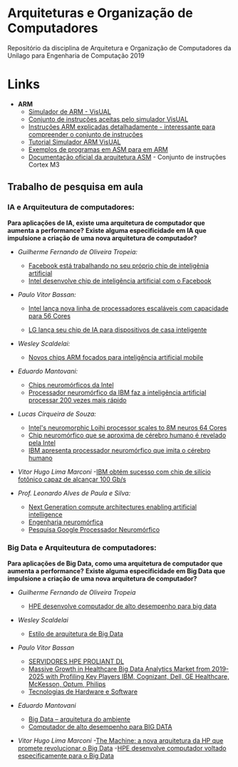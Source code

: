 # Arquiteturas e Organização de Computadores
Repositório da disciplina de Arquitetura e Organização de Computadores da Unilago para Engenharia de Computação 2019

# Links
- **ARM**
  - [Simulador de ARM - VisUAL](https://salmanarif.bitbucket.io/visual/downloads.html)
  - [Conjunto de instruções aceitas pelo simulador VisUAL](https://salmanarif.bitbucket.io/visual/supported_instructions.html)
  - [Instruções ARM explicadas detalhadamente - interessante para compreender o conjunto de instruções](https://ocw.aoc.ntua.gr/modules/document/file.php/ECE102/%CE%A3%CE%B7%CE%BC%CE%B5%CE%B9%CF%8E%CF%83%CE%B5%CE%B9%CF%82%20%CE%9C%CE%B1%CE%B8%CE%AE%CE%BC%CE%B1%CF%84%CE%BF%CF%82/ARM_Programmer_s_Model.pdf)
  - [Tutorial Simulador ARM VisUAL](https://hackaday.com/2017/12/28/learning-arm-assembly-with-visual/)
  - [Exemplos de programas em ASM para em ARM](http://www.cse.uaa.alaska.edu/~ssiewert/a225_doc/ARM_ASM_EXAMPLES-from-UT.pdf)
  - [Documentação oficial da arquitetura ASM](http://infocenter.arm.com/help/index.jsp?topic=/com.arm.doc.dui0552a/CIHDFHCC.html) - Conjunto de instruções Cortex M3


## Trabalho de pesquisa em aula
### IA e Arquiteutura de computadores:

**Para aplicações de IA, existe uma arquitetura de computador que aumenta a performance?**
**Existe alguma especificidade em IA que impulsione a criação de uma nova arquitetura de computador?**

- *Guilherme Fernando de Oliveira Tropeia:*
  - [Facebook está trabalhando no seu próprio chip de inteligênia artificial](https://canaltech.com.br/inteligencia-artificial/facebook-esta-trabalhando-no-seu-proprio-chip-de-inteligencia-artificial-133267/)
  - [Intel desenvolve chip de inteligência artificial com o Facebook ](https://computerworld.com.br/2019/01/09/intel-desenvolve-chip-de-inteligencia-artificial-com-o-facebook/)

- *Paulo Vitor Bassan:*
  - [Intel lança nova linha de processadores escaláveis com capacidade para 56 Cores](https://www.google.com/amp/s/canaltech.com.br/amp/hardware/intel-lanca-nova-linha-de-processadores-escalaveis-com-capacidade-para-56-cores-146157/)

  - [LG lança seu chip de IA para dispositivos de casa inteligente](https://www.mobiletime.com.br/noticias/20/05/2019/lg-lanca-seu-chip-de-ia-para-dispositivos-de-casa-inteligente/)

- *Wesley Scaldelai:*
  - [Novos chips ARM focados para inteligência artificial mobile](https://www.tecmundo.com.br/produto/127226-novos-chips-arm-focados-inteligencia-artificial-mobile.htm)

- *Eduardo Mantovani:*
  - [Chips neuromórficos da Intel](https://tecnoblog.net/224419/intel-chip-neuromorfico/#comments)
  - [Processador neuromórfico da IBM faz a inteligência artificial processar 200 vezes mais rápido](https://www.industria40.ind.br/noticias/17202-processador-neuromorfico-faz-inteligencia-artificial-200-vezes-mais-rapido)

- *Lucas Cirqueira de Souza:*
  - [Intel's neuromorphic Loihi processor scales to 8M neuros 64 Cores](https://www.extremetech.com/computing/295043-intels-neuromorphic-loihi-processor-scales-to-8m-neurons-64-cores)
  - [Chip neuromórfico que se aproxima de cérebro humano é revelado pela Intel](https://www.tecmundo.com.br/ciencia/122467-chip-neuromorfico-aproxima-cerebro-humano-revelado-intel.htm)
  - [IBM apresenta processador neuromórfico que imita o cérebro humano](https://jornalggn.com.br/ciencia/ibm-apresenta-processador-neuromorfico-que-imita-o-cerebro/)
- *Vitor Hugo Lima Marconi*
  -[IBM obtém sucesso com chip de silício fotônico capaz de alcançar 100 Gb/s](https://m.tecmundo.com.br/ibm/79990-ibm-obtem-sucesso-chip-silicio-fotonico-capaz-alcancar-100-gb-s.htm?_gl=1*1sm7eir*_ga*UnZiSjlmLWliMDhCMUlvRDl0dURqN0xrdjY4SFFaYWVrZU9hSURmUmxtb1BBYXBZLXNpcjBhVVBYak5WLWlFZQ)
- *Prof. Leonardo Alves de Paula e Silva:*
  - [Next Generation compute architectures enabling artificial intelligence](https://www.futuregrasp.com/next-generation-compute-architectures-enabling-artificial-intelligence-part-I-of-II)
  - [Engenharia neuromórfica](https://pt.wikipedia.org/wiki/Engenharia_neurom%C3%B3rfica)
  - [Pesquisa Google Processador Neuromórfico](https://www.google.com/search?q=processador+neurom%C3%B3rfico&oq=processador+neurom%C3%B3rfico)

### Big Data e Arquiteutura de computadores:

**Para aplicações de Big Data, como uma arquitetura de computador que aumenta a performance?**
**Existe alguma especificidade em Big Data que impulsione a criação de uma nova arquitetura de computador?**

- *Guilherme Fernando de Oliveira Tropeia*
  - [HPE desenvolve computador de alto desempenho para big data](https://tiinside.com.br/tiinside/16/05/2017/hpe-desenvolve-computador-de-alto-desempenho-para-big-data/)

- *Wesley Scaldelai*
  - [Estilo de arquitetura de Big Data](https://docs.microsoft.com/pt-br/azure/architecture/guide/architecture-styles/big-data)

- *Paulo Vitor Bassan*
  - [SERVIDORES HPE PROLIANT DL](https://www.hpe.com/br/pt/servers/proliant-dl-servers.html)
  - [Massive Growth in Healthcare Big Data Analytics Market from 2019-2025 with Profiling Key Players IBM, Cognizant, Dell, GE Healthcare, McKesson, Optum, Philips](https://www.marketexpert24.com/2019/11/06/massive-growth-in-healthcare-big-data-analytics-market-from-2019-2025-with-profiling-key-players-ibm-cognizant-dell-ge-healthcare-mckesson-optum-philips/)
  - [Tecnologias de Hardware e Software](https://medium.com/@joseantonio11/bigdata-27-tecnologias-de-hardware-e-software-daf655fb64a)

- *Eduardo Mantovani*
  - [Big Data – arquitetura do ambiente](https://canaltech.com.br/big-data/Big-Data-arquitetura-do-ambiente/)
  - [Computador de alto desempenho para BIG DATA](https://www.clubedohardware.com.br/forums/topic/1233064-computador-de-alto-desempenho-para-big-data/)

- *Vitor Hugo Lima Marconi*
  -[The Machine: a nova arquitetura da HP que promete revolucionar o Big Data](https://www.tecmundo.com.br/hp/112271-the-machine-nova-arquitetura-hp-promete-revolucionar-big-data.htm)
  -[HPE desenvolve computador voltado especificamente para o Big Data](https://canaltech.com.br/inovacao/hpe-desenvolve-computador-voltado-especificamente-para-o-big-data-93820/)
